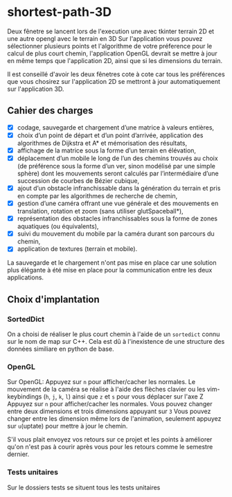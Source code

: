 # shortest-path-3D
Deux fênetre se lancent lors de l'execution une avec tkinter terrain 2D
et une autre opengl avec le terrain en 3D
Sur l'application vous pouvez sélectionner plusieurs points et l'algorithme
de votre préference pour le calcul de plus court chemin, l'application OpenGL
devrait se mettre à jour en même temps que l'application 2D, ainsi que si les
dimensions du terrain.

Il est conseillé d'avoir les deux fênetres cote à cote car tous les 
préférences que vous chosirez sur l'application 2D se mettront à jour
automatiquement sur l'application 3D.

## Cahier des charges
- [x] codage, sauvegarde et chargement d’une matrice à valeurs entières, 
- [x] choix d’un point de départ et d’un point d’arrivée, application des algorithmes de Dijkstra et A* et mémorisation des résultats,
- [x] affichage de la matrice sous la forme d’un terrain en élévation,
- [x] déplacement d’un mobile le long de l’un des chemins trouvés au choix (de préférence sous la forme d’un ver, sinon modélisé par une simple sphère) dont les mouvements seront calculés par l’intermédiaire d’une succession de courbes de Bézier cubique,
- [x] ajout d’un obstacle infranchissable dans la génération du terrain et pris en compte par les algorithmes de recherche de chemin,
- [x] gestion d’une caméra offrant une vue générale et des mouvements en translation, rotation et zoom (sans utiliser glutSpaceball*),
- [x] représentation des obstacles infranchissables sous la forme de zones aquatiques (ou équivalents),
- [x] suivi du mouvement du mobile par la caméra durant son parcours du chemin,
- [x] application de textures (terrain et mobile).

La sauvegarde et le chargement n'ont pas mise en place car une solution plus 
élégante à été mise en place pour la communication entre les deux applications.

## Choix d'implantation
### SortedDict
On a choisi de réaliser le plus court chemin à l'aide de un `sortedict` connu
sur le nom de map sur C++. Cela est dû à l'inexistence de une structure des 
données similiare en python de base.

### OpenGL
Sur OpenGL:
Appuyez sur `n` pour afficher/cacher les normales.
Le mouvement de la caméra se réalise à l'aide des flèches clavier ou les
vim-keybindings (`h`, `j`, `k`, `l`)
ainsi que `z` et `s` pour vous déplacer sur l'axe Z 
Appuyez sur `n` pour afficher/cacher les normales.
Vous pouvez changer entre deux dimensions et trois dimensions appuyant sur `3`
Vous pouvez changer entre les dimension même lors de l'animation, 
seulement appuyez sur `u`(uptate) pour mettre à jour le chemin.

S'il vous plait envoyez vos retours sur ce projet et les points à 
améliorer qu'on n'est pas à courir après vous pour les retours comme le
semestre dernier.

### Tests unitaires
Sur le dossiers tests se situent tous les tests unitaires

